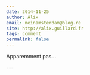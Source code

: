 ```yaml
---
date: 2014-11-25
author: Alix
email: meinamsterdam@blog.re
site: http://alix.guillard.fr
tags: comment
permalink: false
---
```


<p>Apparemment pas...</p>
---